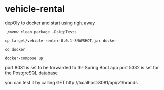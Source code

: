 # vehicle-rental

depOly to docker and start using right away

```shell
./mvnw clean package -DskipTests
```

```shell
cp target/vehicle-renter-0.0.1-SNAPSHOT.jar docker
```

```shell
cd docker
```


```shell
docker-compose up
```


port 8081 is set to be forwarded to the Spring Boot app
port 5332 is set for the PostgreSQL database

you can test it by calling GET http://localhost:8081/api/v1/brands 